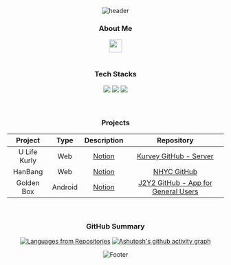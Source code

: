 <div align="center">

![header](https://capsule-render.vercel.app/api?type=waving&color=timeGradient&height=250&section=header&text=Lee%20HoYoon&fontSize=50&fontAlign=80&desc=Backend%20Developer&descSize=30&descAlign=75&descAlignY=30&animation=fadeIn)

### About Me
[<img src="https://img.shields.io/badge/Notion-000000?style=flat&logo=Notion&logoColor=white" height=30px>](https://lee-hoyoon.notion.site/Backend-Developer-f8ddd758257e417eb26d000843d582db)
</br></br>

### Tech Stacks
<img src="https://img.shields.io/badge/Java-007396?style=for-the-badge&logo=Java&logoColor=white"> <img src="https://img.shields.io/badge/Spring Boot-6DB33F?style=for-the-badge&logo=Spring%20Boot&logoColor=white"> <img src="https://img.shields.io/badge/MySQL-4479A1?style=for-the-badge&logo=MySQL&logoColor=white">
</br></br></br>

### Projects
|Project|Type|Description|Repository|
|:--:|:--:|:--:|:--:|
|U Life Kurly|Web|[Notion](https://lee-hoyoon.notion.site/U-Life-Kurly-cd193dcb820147088547f82598c398ec)|[Kurvey GitHub - Server](https://github.com/Kurvey/Server)|
|HanBang|Web|[Notion](https://lee-hoyoon.notion.site/HanBang-da45226e49c043d4ad284a55072d9d89)|[NHYC GitHub](https://github.com/AhnHyeonho/NHYC)|
|Golden Box|Android|[Notion](https://lee-hoyoon.notion.site/Golden-Box-735da60843bd45d3a3a5169206ebe91a)|[J2Y2 GitHub - App for General Users](https://github.com/J2Y2-GoldenBox/GoldenBox-GeneralPurposeVehicle)|
</br>

### GitHub Summary
[![Languages from Repositories](https://github-readme-stats.vercel.app/api/top-langs/?username=HoYoon-Lee&layout=compact&langs_count=8&theme=nord)](https://github.com/HoYoon-Lee)
[![Ashutosh's github activity graph](https://activity-graph.herokuapp.com/graph?username=HoYoon-Lee&theme=nord)](https://github.com/HoYoon-Lee)

![Footer](https://capsule-render.vercel.app/api?type=waving&color=timeGradient&height=120&section=footer)

</div>

